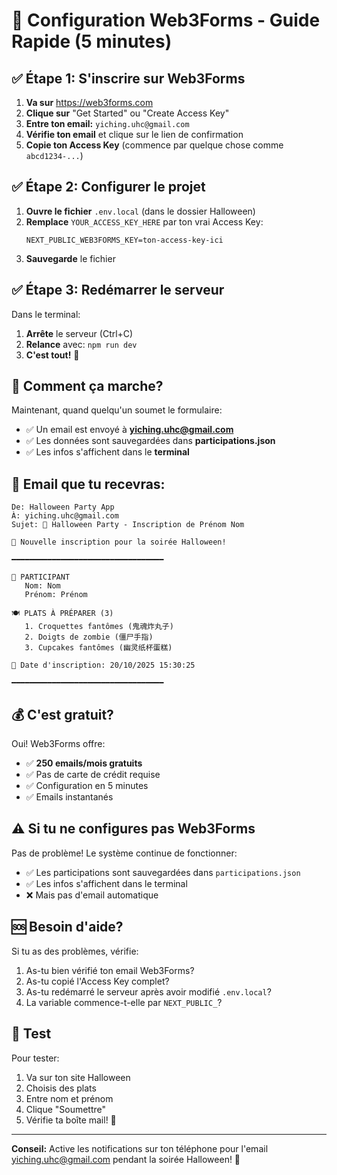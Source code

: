 # 🚀 Configuration Web3Forms - Guide Rapide (5 minutes)

## ✅ Étape 1: S'inscrire sur Web3Forms

1. **Va sur** https://web3forms.com
2. **Clique sur** "Get Started" ou "Create Access Key"
3. **Entre ton email:** `yiching.uhc@gmail.com`
4. **Vérifie ton email** et clique sur le lien de confirmation
5. **Copie ton Access Key** (commence par quelque chose comme `abcd1234-...`)

## ✅ Étape 2: Configurer le projet

1. **Ouvre le fichier** `.env.local` (dans le dossier Halloween)
2. **Remplace** `YOUR_ACCESS_KEY_HERE` par ton vrai Access Key:
   ```
   NEXT_PUBLIC_WEB3FORMS_KEY=ton-access-key-ici
   ```
3. **Sauvegarde** le fichier

## ✅ Étape 3: Redémarrer le serveur

Dans le terminal:
1. **Arrête** le serveur (Ctrl+C)
2. **Relance** avec: `npm run dev`
3. **C'est tout!** 🎉

## 📧 Comment ça marche?

Maintenant, quand quelqu'un soumet le formulaire:
- ✅ Un email est envoyé à **yiching.uhc@gmail.com**
- ✅ Les données sont sauvegardées dans **participations.json**
- ✅ Les infos s'affichent dans le **terminal**

## 🎯 Email que tu recevras:

```
De: Halloween Party App
À: yiching.uhc@gmail.com
Sujet: 🎃 Halloween Party - Inscription de Prénom Nom

🎃 Nouvelle inscription pour la soirée Halloween!

━━━━━━━━━━━━━━━━━━━━━━━━━━━━━━━━━━

👤 PARTICIPANT
   Nom: Nom
   Prénom: Prénom

🍽️ PLATS À PRÉPARER (3)
   1. Croquettes fantômes (鬼魂炸丸子)
   2. Doigts de zombie (僵尸手指)
   3. Cupcakes fantômes (幽灵纸杯蛋糕)

📅 Date d'inscription: 20/10/2025 15:30:25

━━━━━━━━━━━━━━━━━━━━━━━━━━━━━━━━━━
```

## 💰 C'est gratuit?

Oui! Web3Forms offre:
- ✅ **250 emails/mois gratuits**
- ✅ Pas de carte de crédit requise
- ✅ Configuration en 5 minutes
- ✅ Emails instantanés

## ⚠️ Si tu ne configures pas Web3Forms

Pas de problème! Le système continue de fonctionner:
- ✅ Les participations sont sauvegardées dans `participations.json`
- ✅ Les infos s'affichent dans le terminal
- ❌ Mais pas d'email automatique

## 🆘 Besoin d'aide?

Si tu as des problèmes, vérifie:
1. As-tu bien vérifié ton email Web3Forms?
2. As-tu copié l'Access Key complet?
3. As-tu redémarré le serveur après avoir modifié `.env.local`?
4. La variable commence-t-elle par `NEXT_PUBLIC_`?

## 📱 Test

Pour tester:
1. Va sur ton site Halloween
2. Choisis des plats
3. Entre nom et prénom
4. Clique "Soumettre"
5. Vérifie ta boîte mail! 📧

---

**Conseil:** Active les notifications sur ton téléphone pour l'email yiching.uhc@gmail.com pendant la soirée Halloween! 🎃
